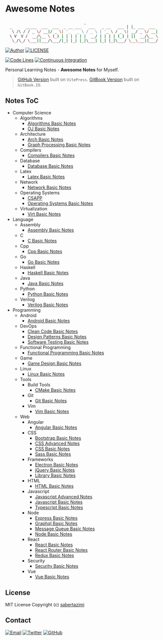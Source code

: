 # Awesome Notes

```bash
                                   _
  _      _____  ___  ___  _ __ ___   ___   _ __   ___ | |_ ___  ___
   \ /\ / / _ \/ __|/ _ \| '_ ` _ \ / _ \ | '_ \ / _ \| __/ _ \/ __|
  \ V  V /  __/\__ \ (_) | | | | | |  __/ | | | | (_) | ||  __/\__ \
   \_/\_/ \___||___/\___/|_| |_| |_|\___| |_| |_|\___/ \__\___||___/
```

[![Author](https://img.shields.io/badge/author-sabertaz-lightgrey?style=for-the-badge)](https://github.com/sabertazimi)
[![LICENSE](https://img.shields.io/github/license/sabertazimi/awesome-notes?style=for-the-badge)](https://raw.githubusercontent.com/sabertazimi/awesome-notes/main/LICENSE)

[![Code Lines](https://img.shields.io/tokei/lines/github/sabertazimi/awesome-notes?style=for-the-badge&logo=visualstudiocode)](https://github.com/sabertazimi/awesome-notes)
[![Continuous Integration](https://img.shields.io/github/workflow/status/sabertazimi/awesome-notes/Continuous%20Integration/main?style=for-the-badge&logo=github)](https://github.com/sabertazimi/awesome-notes/actions/workflows/ci.yml)

Personal Learning Notes - **Awesome Notes** for Myself.

> [GitHub Version](https://sabertazimi.github.io/awesome-notes)
> built on `VitePress`.
> [GitBook Version](https://notes.tazimi.dev)
> built on `GitBook.IO`.

## Notes ToC

- Computer Science
  - Algorithms
    - [Algorithms Basic Notes](computerScience/algorithms/algorithmsBasicNotes.md)
    - [OJ Basic Notes](computerScience/algorithms/ojBasicNotes.md)
  - Architecture
    - [Arch Basic Notes](computerScience/architecture/archBasicNotes.md)
    - [Graph Processing Basic Notes](computerScience/architecture/graphProcessingBasicNotes.md)
  - Compilers
    - [Compilers Basic Notes](computerScience/compilers/compilersBasicNotes.md)
  - Database
    - [Database Basic Notes](computerScience/database/databaseBasicNotes.md)
  - Latex
    - [Latex Basic Notes](computerScience/latex/latexBasicNotes.md)
  - Network
    - [Network Basic Notes](computerScience/network/networkBasicNotes.md)
  - Operating Systems
    - [CSAPP](computerScience/operatingSystems/CSAPP.md)
    - [Operating Systems Basic Notes](computerScience/operatingSystems/operatingSystemsBasicNotes.md)
  - Virtualization
    - [Virt Basic Notes](computerScience/virtualization/virtBasicNotes.md)
- Language
  - Assembly
    - [Assembly Basic Notes](language/assembly/assemblyBasicNotes.md)
  - C
    - [C Basic Notes](language/c/cBasicNotes.md)
  - Cpp
    - [Cpp Basic Notes](language/cpp/cppBasicNotes.md)
  - Go
    - [Go Basic Notes](language/go/goBasicNotes.md)
  - Haskell
    - [Haskell Basic Notes](language/haskell/haskellBasicNotes.md)
  - Java
    - [Java Basic Notes](language/java/javaBasicNotes.md)
  - Python
    - [Python Basic Notes](language/python/pythonBasicNotes.md)
  - Verilog
    - [Verilog Basic Notes](language/verilog/verilogBasicNotes.md)
- Programming
  - Android
    - [Android Basic Notes](programming/android/androidBasicNotes.md)
  - DevOps
    - [Clean Code Basic Notes](programming/devops/cleanCodeBasicNotes.md)
    - [Design Patterns Basic Notes](programming/devops/designPatternsBasicNotes.md)
    - [Software Testing Basic Notes](programming/devops/softwareTestingBasicNotes.md)
  - Functional Programming
    - [Functional Programming Basic Notes](programming/functionalProgramming/functionalProgrammingBasicNotes.md)
  - Game
    - [Game Design Basic Notes](programming/game/gameDesignBasicNotes.md)
  - Linux
    - [Linux Basic Notes](programming/linux/linuxBasicNotes.md)
  - Tools
    - Build Tools
      - [CMake Basic Notes](programming/tools/buildTools/CMakeBasicNotes.md)
    - Git
      - [Git Basic Notes](programming/tools/git/gitBasicNotes.md)
    - Vim
      - [Vim Basic Notes](programming/tools/vim/vimBasicNotes.md)
  - Web
    - Angular
      - [Angular Basic Notes](programming/web/angular/angularBasicNotes.md)
    - CSS
      - [Bootstrap Basic Notes](programming/web/css/bootstrapBasicNotes.md)
      - [CSS Advanced Notes](programming/web/css/cssAdvancedNotes.md)
      - [CSS Basic Notes](programming/web/css/cssBasicNotes.md)
      - [Sass Basic Notes](programming/web/css/sassBasicNotes.md)
    - Frameworks
      - [Electron Basic Notes](programming/web/frameworks/electronBasicNotes.md)
      - [jQuery Basic Notes](programming/web/frameworks/jQueryBasicNotes.md)
      - [Library Basic Notes](programming/web/frameworks/libraryBasicNotes.md)
    - HTML
      - [HTML Basic Notes](programming/web/html/htmlBasicNotes.md)
    - Javascript
      - [Javascript Advanced Notes](programming/web/javascript/javascriptAdvancedNotes.md)
      - [Javascript Basic Notes](programming/web/javascript/javascriptBasicNotes.md)
      - [Typescript Basic Notes](programming/web/javascript/typescriptBasicNotes.md)
    - Node
      - [Express Basic Notes](programming/web/node/expressBasicNotes.md)
      - [Graphql Basic Notes](programming/web/node/graphqlBasicNotes.md)
      - [Message Queue Basic Notes](programming/web/node/messageQueueBasicNotes.md)
      - [Node Basic Notes](programming/web/node/nodeBasicNotes.md)
    - React
      - [React Basic Notes](programming/web/react/reactBasicNotes.md)
      - [React Router Basic Notes](programming/web/react/reactRouterBasicNotes.md)
      - [Redux Basic Notes](programming/web/react/reduxBasicNotes.md)
    - Security
      - [Security Basic Notes](programming/web/security/securityBasicNotes.md)
    - Vue
      - [Vue Basic Notes](programming/web/vue/vueBasicNotes.md)

## License

MIT License Copyright (c) [sabertazimi](https://github.com/sabertazimi)

## Contact

[![Email](https://img.shields.io/badge/-Gmail-ea4335?style=for-the-badge&logo=gmail&logoColor=white)](mailto:sabertazimi@gmail.com)
[![Twitter](https://img.shields.io/badge/-Twitter-1da1f2?style=for-the-badge&logo=twitter&logoColor=white)](https://twitter.com/sabertazimi)
[![GitHub](https://img.shields.io/badge/-GitHub-181717?style=for-the-badge&logo=github&logoColor=white)](https://github.com/sabertazimi)
